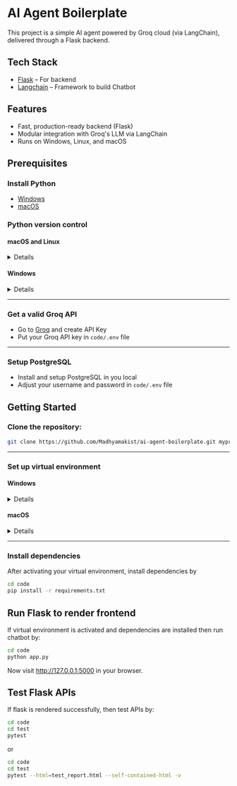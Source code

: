 # AI Agent Boilerplate

This project is a simple AI agent powered by Groq cloud (via LangChain), delivered through a Flask backend. 

## Tech Stack

- [Flask](https://flask.palletsprojects.com/en/stable/) – For backend
- [Langchain](https://python.langchain.com/docs/introduction/) – Framework to build Chatbot

## Features

- Fast, production-ready backend (Flask)
- Modular integration with Groq's LLM via LangChain
- Runs on Windows, Linux, and macOS


## Prerequisites

### Install Python 

   - [Windows](https://github.com/Madhyamakist/workspace-setup-windows) 
   - [macOS](https://github.com/Madhyamakist/workspace-setup-mac/blob/dev/python_installation.md)
   <!-- - [Linux](https://github.com/Madhyamakist/workspace-setup-windows/blob/dev/python_installation.md)   -->


### Python version control

#### macOS and Linux

<details>


The Python version needs to be the same as mentioned in the `.tool-versions` file.

Make sure the correct Python version has been set up using `asdf` before you work on this project.
```
python3 --version
```


</details>

#### Windows

<details>


- The Python version needs to be the same as mentioned in the `.python-version` file using pyenv-win.

- Make sure the correct Python version has been set by running `python --version`


</details>

---
### Get a valid Groq API


- Go to [Groq](https://console.groq.com/keys) and create API Key
- Put your Groq API key in `code/.env` file

---
### Setup PostgreSQL


- Install and setup PostgreSQL in you local
- Adjust your username and password in `code/.env` file

## Getting Started

### Clone the repository:

```bash
git clone https://github.com/Madhyamakist/ai-agent-boilerplate.git myproject
```

---

### Set up virtual environment
#### Windows
<details>
- To create a virtual environment called "venv", run

```bash
python -m venv venv
```
-  To activate the environment
```bash
venv\Scripts\activate
```
</details>

#### macOS
<details>

- Create a virtual environment named "venv", 

```bash
python3 -m venv venv
```
-  To activate the environment
```bash
source venv/bin/activate
```
</details>

---

### Install dependencies
After activating your virtual environment, install dependencies by

```bash
cd code
pip install -r requirements.txt
```

## Run Flask to render frontend

If virtual environment is activated and dependencies are installed then run chatbot by:

```bash
cd code
python app.py
```
Now visit http://127.0.0.1:5000 in your browser.

## Test Flask APIs 

If flask is rendered successfully, then test APIs by:

```bash
cd code
cd test
pytest
```
or
```bash
cd code
cd test
pytest --html=test_report.html --self-contained-html -v
```